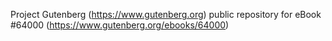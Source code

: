 Project Gutenberg (https://www.gutenberg.org) public repository for eBook #64000 (https://www.gutenberg.org/ebooks/64000)
